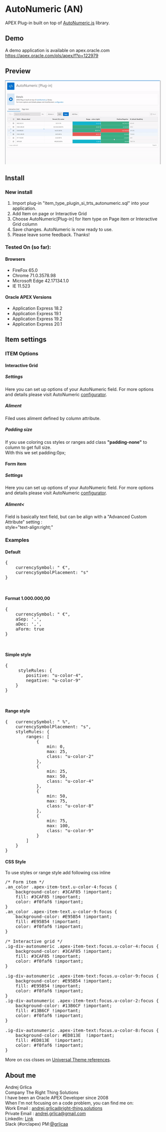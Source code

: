 # AutoNumeric (AN)

APEX Plug-in built on top of [AutoNumeric.js](http://autonumeric.org/) library.

## Demo
A demo application is available on apex.oracle.com<br/>
https://apex.oracle.com/pls/apex/f?p=122979

## Preview
![](https://github.com/grlicaa/AutoNumeric/blob/master/docs/preview/AutoNumericPreview.gif)

## Install

### New install
<ol>
<li>Import plug-in "item_type_plugin_si_trts_autonumeric.sql" into your application.</li>
<li>Add Item on page or Interactive Grid</li>
<li>Choose AutoNumeric[Plug-in] for Item type on Page item or Interactive Grid column</li>
<li>Save changes. AutoNumeric is now ready to use.</li>
<li>Please leave some feedback. Thanks!</li>
</ol>


### Tested On (so far):

#### Browsers
<ul>
<li>FireFox 65.0</li>
<li>Chrome 71.0.3578.98</li>
<li>Microsoft Edge 42.17134.1.0</li>
<li>IE 11.523</li>
</ul>


#### Oracle APEX Versions
<ul>
<li>Application Express 18.2</li>
<li>Application Express 19.1</li>
<li>Application Express 19.2</li>
<li>Application Express 20.1</li>
</ul>


## Item settings

### ITEM Options

#### Interactive Grid

##### Settings
Here you can set up options of your AutoNumeric field. For more options and details please visit AutoNumeric  [configurator](http://autonumeric.org/configurator).
##### Aliment
Filed uses aliment defined by column attribute.
##### Padding size
If you use coloring css styles or ranges add class <strong>"padding-none"</strong> to column to get full size.<br>
With this we set padding:0px;

#### Form item

##### Settings
Here you can set up options of your AutoNumeric field. For more options and details please visit AutoNumeric  [configurator](http://autonumeric.org/configurator).
##### Aliment<
Field is basically text field, but can be align with a "Advanced Custom Attribute" setting :<br/>
style="text-align:right;"


### Examples
#### Default
<pre>
{
    currencySymbol: " €",
    currencySymbolPlacement: "s"
}
</pre><br>
#### Format 1.000.000,00
<pre>
{
    currencySymbol: " €",
    aSep: '.', 
    aDec: ',',
    aForm: true
}
</pre><br>
#### Simple style
<pre>
{
     styleRules: {
        positive: "u-color-4",
        negative: "u-color-9"
    }
}
</pre><br>
#### Range style
<pre>
{   currencySymbol: " %",
    currencySymbolPlacement: "s",
    styleRules: {
        ranges: [
            {
                min: 0,
                max: 25,
                class: "u-color-2"
            },
            {
                min: 25,
                max: 50,
                class: "u-color-4"
            },
            {
                min: 50,
                max: 75,
                class: "u-color-8"
            },
            {
                min: 75,
                max: 100,
                class: "u-color-9"
            }
        ]
    }
}
</pre>

#### CSS Style
To use styles or range style add following css inline 
<pre>
/* Form item */
.an_color .apex-item-text.u-color-4:focus {
    background-color: #3CAF85 !important;
    fill: #3CAF85 !important;
    color: #f0faf6 !important;
}
.an_color .apex-item-text.u-color-9:focus {
    background-color: #E95B54 !important;
    fill: #E95B54 !important;
    color: #f0faf6 !important;
}

/* Interactive grid */
.ig-div-autonumeric .apex-item-text:focus.u-color-4:focus {
    background-color: #3CAF85 !important;
    fill: #3CAF85 !important;
    color: #f0faf6 !important;
}

.ig-div-autonumeric .apex-item-text:focus.u-color-9:focus {
    background-color: #E95B54 !important;
    fill: #E95B54 !important;
    color: #f0faf6 !important;
}
.ig-div-autonumeric .apex-item-text:focus.u-color-2:focus {
    background-color: #13B6CF !important;
    fill: #13B6CF !important;
    color: #f0faf6 !important;
}

.ig-div-autonumeric .apex-item-text:focus.u-color-8:focus {
    background-color: #ED813E  !important;
    fill: #ED813E  !important;
    color: #f0faf6 !important;
}
</pre>
More on css clsses on [Universal Theme references](https://apex.oracle.com/pls/apex/apex_pm/r/ut/color-and-status-modifiers).


## About me
Andrej Grlica<br/>
Company The Right Thing Solutions<br/>
I have been an Oracle APEX Developer since 2008<br/>
When I'm not focusing on a code problem, you can find me on:<br/>
Work Email : [andrej.grlica@right-thing.solutions](mailto:andrej.grlica@right-thing.solutions)<br/>
Private Email : [andrej.grlica@gmail.com](mailto:andrej.grlica@gmail.com)<br/>
LinkedIn: [Link](https://www.linkedin.com/in/andrej-grlica-303998a4/)<br/>
Slack (#orclapex) PM:[@grlicaa](https://orclapex.slack.com/messages/@grlicaa/)

